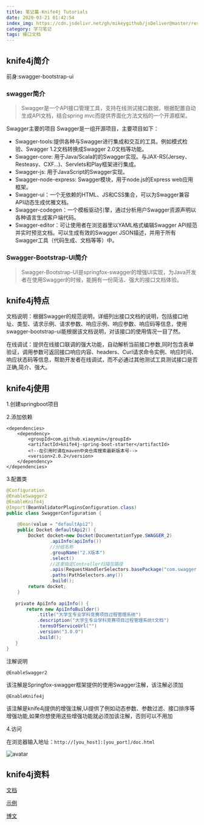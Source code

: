 ```yaml
---
title: 笔记篇-Knife4j Tutorials
date: 2020-03-21 01:42:54
index_img: https://cdn.jsdelivr.net/gh/mikeygithub/jsDeliver@master/resource/img/knife4j.jpeg
category: 学习笔记
tags: 接口文档
---
```


## knife4j简介

前身:swagger-bootstrap-ui

### swagger简介

>Swagger是一个API接口管理工具，支持在线测试接口数据，根据配置自动生成API文档，结合spring mvc而提供界面化方法文档的一个开源框架。

Swagger主要的项目
Swagger是一组开源项目，主要项目如下：

- Swagger-tools:提供各种与Swagger进行集成和交互的工具。例如模式检验、Swagger 1.2文档转换成Swagger 2.0文档等功能。
- Swagger-core: 用于Java/Scala的的Swagger实现。与JAX-RS(Jersey、Resteasy、CXF…)、Servlets和Play框架进行集成。
- Swagger-js: 用于JavaScript的Swagger实现。
- Swagger-node-express: Swagger模块，用于node.js的Express web应用框架。
- Swagger-ui：一个无依赖的HTML、JS和CSS集合，可以为Swagger兼容API动态生成优雅文档。
- Swagger-codegen：一个模板驱动引擎，通过分析用户Swagger资源声明以各种语言生成客户端代码。
- Swagger-editor：可让使用者在浏览器里以YAML格式编辑Swagger API规范并实时预览文档。可以生成有效的Swagger JSON描述，并用于所有Swagger工具（代码生成、文档等等）中。

### Swagger-Bootstrap-UI简介

>Swagger-Bootstrap-UI是springfox-swagger的增强UI实现，为Java开发者在使用Swagger的时候，能拥有一份简洁、强大的接口文档体验。

## knife4j特点

文档说明：根据Swagger的规范说明，详细列出接口文档的说明，包括接口地址、类型、请求示例、请求参数、响应示例、响应参数、响应码等信息，使用swagger-bootstrap-ui能根据该文档说明，对该接口的使用情况一目了然。

在线调试：提供在线接口联调的强大功能，自动解析当前接口参数,同时包含表单验证，调用参数可返回接口响应内容、headers、Curl请求命令实例、响应时间、响应状态码等信息，帮助开发者在线调试，而不必通过其他测试工具测试接口是否正确,简介、强大。

## knife4j使用

1.创建springboot项目

2.添加依赖

```text
<dependencies>
    <dependency>
        <groupId>com.github.xiaoymin</groupId>
        <artifactId>knife4j-spring-boot-starter</artifactId>
        <!--在引用时请在maven中央仓库搜索最新版本号-->
        <version>2.0.2</version>
    </dependency>
</dependencies>
```

3.配置类
````java
@Configuration
@EnableSwagger2
@EnableKnife4j
@Import(BeanValidatorPluginsConfiguration.class)
public class SwaggerConfiguration {
 
    @Bean(value = "defaultApi2")
    public Docket defaultApi2() {
        Docket docket=new Docket(DocumentationType.SWAGGER_2)
                .apiInfo(apiInfo())
                //分组名称
                .groupName("2.X版本")
                .select()
                //这里指定Controller扫描包路径
                .apis(RequestHandlerSelectors.basePackage("com.swagger.bootstrap.ui.demo.new2"))
                .paths(PathSelectors.any())
                .build();
        return docket;
    }
    
　　private ApiInfo apiInfo() {
   　　 return new ApiInfoBuilder()
      　　  .title("大学生专业学科竞赛项目过程管理系统")
        　　.description("大学生专业学科竞赛项目过程管理系统t文档")
        　　.termsOfServiceUrl("")
        　　.version("3.0.0")
        　　.build();
　　}
}
````
注解说明

`@EnableSwagger2`

该注解是Springfox-swagger框架提供的使用Swagger注解，该注解必须加

`@EnableKnife4j`

该注解是knife4j提供的增强注解,Ui提供了例如动态参数、参数过滤、接口排序等增强功能,如果你想使用这些增强功能就必须加该注解，否则可以不用加

4.访问

在浏览器输入地址：`http://[you_host]:[you_port]/doc.html`

 

 ![avatar](https://cdn.jsdelivr.net/gh/mikeygithub/jsDeliver@master/resource/img/knife4j-1.jpg)

 

## knife4j资料

[文档](https://doc.xiaominfo.com/guide/useful.html)

[示例](https://gitee.com/xiaoym/swagger-bootstrap-ui-demo)

[博文](https://www.cnblogs.com/fby698/p/11581845.html)
  


 